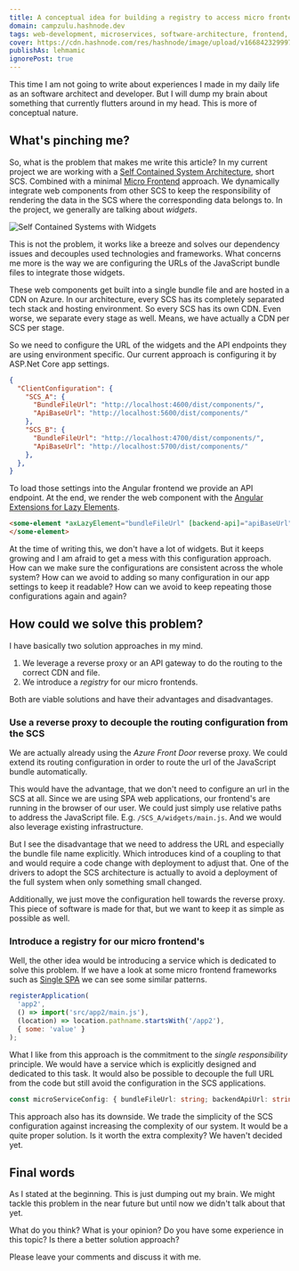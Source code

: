 ```yaml
---
title: A conceptual idea for building a registry to access micro frontends
domain: campzulu.hashnode.dev
tags: web-development, microservices, software-architecture, frontend, frontend-development, web-components
cover: https://cdn.hashnode.com/res/hashnode/image/upload/v1668423299979/YPcjXO5yK.jpg?auto=compress
publishAs: lehmamic
ignorePost: true
---
```


This time I am not going to write about experiences I made in my daily life as an software architect and developer. But I will dump my brain about something that currently flutters around in my head. This is more of conceptual nature.

## What's pinching me?

So, what is the problem that makes me write this article? In my current project we are working with a [Self Contained System Architecture](https://scs-architecture.org/), short SCS. Combined with a minimal [Micro Frontend](https://micro-frontends.org/) approach. We dynamically integrate web components from other SCS to keep the responsibility of rendering the data in the SCS where the corresponding data belongs to. In the project, we generally are talking about *widgets*.

![Self Contained Systems with Widgets](https://cdn.hashnode.com/res/hashnode/image/upload/v1668429113017/1Yp5XUXPE.png?auto=compress)

This is not the problem, it works like a breeze and solves our dependency issues and decouples used technologies and frameworks. What concerns me more is the way we are configuring the URLs of the JavaScript bundle files to integrate those widgets.

These web components get built into a single bundle file and are hosted in a CDN on Azure. In our architecture, every SCS has its completely separated tech stack and hosting environment. So every SCS has its own CDN. Even worse, we separate every stage as well. Means, we have actually a CDN per SCS per stage.

So we need to configure the URL of the widgets and the API endpoints they are using environment specific. Our current approach is configuring it by ASP.Net Core app settings.

```json
{
  "ClientConfiguration": {
    "SCS_A": {
      "BundleFileUrl": "http://localhost:4600/dist/components/",
      "ApiBaseUrl": "http://localhost:5600/dist/components/"
    },
    "SCS_B": {
      "BundleFileUrl": "http://localhost:4700/dist/components/",
      "ApiBaseUrl": "http://localhost:5700/dist/components/"
    },
  },
}
```

To load those settings into the Angular frontend we provide an API endpoint. At the end, we render the web component with the [Angular Extensions for Lazy Elements](https://angular-extensions.github.io/elements/#/home).

```html
<some-element *axLazyElement="bundleFileUrl" [backend-api]="apiBaseUrl">
</some-element>
```

At the time of writing this, we don't have a lot of widgets. But it keeps growing and I am afraid to get a mess with this configuration approach. How can we make sure the configurations are consistent across the whole system? How can we avoid to adding so many configuration in our app settings to keep it readable? How can we avoid to keep repeating those configurations again and again?

## How could we solve this problem?

I have basically two solution approaches in my mind.

1. We leverage a reverse proxy or an API gateway to do the routing to the correct CDN and file.
2. We introduce a *registry* for our micro frontends.

Both are viable solutions and have their advantages and disadvantages.

### Use a reverse proxy to decouple the routing configuration from the SCS

We are actually already using the *Azure Front Door* reverse proxy. We could extend its routing configuration in order to route the url of the JavaScript bundle automatically.

This would have the advantage, that we don't need to configure an url in the SCS at all. Since we are using SPA web applications, our frontend's are running in the browser of our user. We could just simply use relative paths to address the JavaScript file. E.g. `/SCS_A/widgets/main.js`. And we would also leverage existing infrastructure.

But I see the disadvantage that we need to address the URL and especially the bundle file name explicitly. Which introduces kind of a coupling to that and would require a code change with deployment to adjust that. One of the drivers to adopt the SCS architecture is actually to avoid a deployment of the full system when only something small changed.

Additionally, we just move the configuration hell towards the reverse proxy. This piece of software is made for that, but we want to keep it as simple as possible as well.

### Introduce a registry for our micro frontend's

Well, the other idea would be introducing a service which is dedicated to solve this problem. If we have a look at some micro frontend frameworks such as [Single SPA](https://single-spa.js.org/) we can see some similar patterns.

```js
registerApplication(
  'app2',
  () => import('src/app2/main.js'),
  (location) => location.pathname.startsWith('/app2'),
  { some: 'value' }
);
```

What I like from this approach is the commitment to the *single responsibility* principle. We would have a service which is explicitly designed and dedicated to this task. It would also be possible to decouple the full URL from the code but still avoid the configuration in the SCS applications.

```ts
const microServiceConfig: { bundleFileUrl: string; backendApiUrl: string; } = registry.resolveMicroFrontendConfig(key: 'scs_A_widgets');
```

This approach also has its downside. We trade the simplicity of the SCS configuration against increasing the complexity of our system. It would be a quite proper solution. Is it worth the extra complexity? We haven't decided yet.

## Final words

As I stated at the beginning. This is just dumping out my brain. We might tackle this problem in the near future but until now we didn't talk about that yet.

What do you think? What is your opinion? Do you have some experience in this topic? Is there a better solution approach?

Please leave your comments and discuss it with me.
